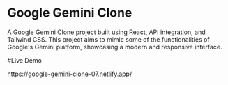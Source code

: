# Google Gemini Clone

A Google Gemini Clone project built using React, API integration, and Tailwind CSS. This project aims to mimic some of the functionalities of Google's Gemini platform, showcasing a modern and responsive interface.

#Live Demo

https://google-gemini-clone-07.netlify.app/
